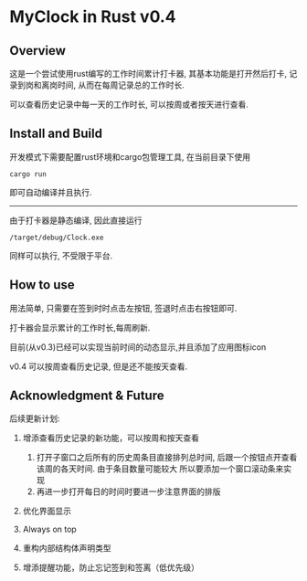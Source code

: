 # MyClock in Rust v0.4
## Overview

这是一个尝试使用rust编写的工作时间累计打卡器, 其基本功能是打开然后打卡, 记录到岗和离岗时间, 从而在每周记录总的工作时长.

可以查看历史记录中每一天的工作时长, 可以按周或者按天进行查看.

## Install and Build

开发模式下需要配置rust环境和cargo包管理工具, 在当前目录下使用

```shell
cargo run
```

即可自动编译并且执行.

---

由于打卡器是静态编译, 因此直接运行

```shell
/target/debug/Clock.exe
```

同样可以执行, 不受限于平台.

## How to use

用法简单, 只需要在签到时时点击左按钮, 签退时点击右按钮即可.

打卡器会显示累计的工作时长,每周刷新.

目前(从v0.3)已经可以实现当前时间的动态显示,并且添加了应用图标icon

v0.4 可以按周查看历史记录, 但是还不能按天查看.

## Acknowledgment & Future

后续更新计划:


1. 增添查看历史记录的新功能，可以按周和按天查看


   1. 打开子窗口之后所有的历史周条目直接排列总时间, 后跟一个按钮点开查看该周的各天时间. 由于条目数量可能较大 所以要添加一个窗口滚动条来实现
   2. 再进一步打开每日的时间时要进一步注意界面的排版

2. 优化界面显示

3. Always on top

4. 重构内部结构体声明类型

5. 增添提醒功能，防止忘记签到和签离（低优先级）

   